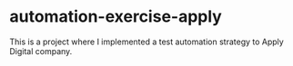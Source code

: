 # automation-exercise-apply
This is a project where I implemented a test automation strategy to Apply Digital company. 
